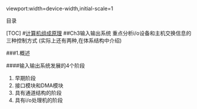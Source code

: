 viewport:width=device-width,initial-scale=1

目录

[TOC]
#[计算机组成原理](...)
##Ch3输入输出系统
重点分析i/o设备和主机交换信息的三种控制方式
(实际上还有两种,在体系结构中介绍)

###1.概述

####输入输出系统发展的4个阶段

1. 早期阶段
2. 接口模块和DMA模块
3. 具有通道结构的阶段
4. 具有i/o处理机的阶段
